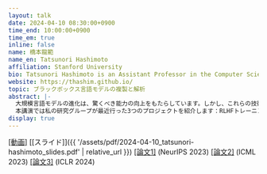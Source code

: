 ```yaml
---
layout: talk
date: 2024-04-10 08:30:00+0900
time_end: 10:00:00+0900
time_em: true
inline: false
name: 橋本龍範
name_en: Tatsunori Hashimoto
affiliation: Stanford University
bio: Tatsunori Hashimoto is an Assistant Professor in the Computer Science Department at Stanford University. He is a member of the statistical machine learning and natural language processing groups at Stanford and his work focuses on statistical approaches to improving and understanding language models. Work from his group spans many areas, including instruction-following and controllable language models, differentially private fine-tuning, and benchmarks for LM safety and capabilities. He received his Ph.D. at MIT under the supervision of Tommi Jaakkola and David Gifford, and is a Kavli fellow, a Sony and Amazon research award winner, and his work has been recognized with best paper awards at ICML and CHI.
website: https://thashim.github.io/
topic: ブラックボックス言語モデルの複製と解析
abstract: |-
  大規模言語モデルの進化は、驚くべき能力の向上をもたらしています。しかし、これらの技術が商業化される過程で、透明性が徐々に失われてきました。最新の言語モデルはブラックボックス化され、そのトレーニングアルゴリズムやデータアノテーション、使用データの詳細には多くの未解明の点があります。  
  本講演では私の研究グループが最近行った3つのプロジェクトを紹介します：RLHFトレーニングプロセス（AlpacaFarm）の再現、言語モデルを用いて事前トレーニングとRLHFデータに反映される意見の源を探る（OpinionQA）、そして言語モデルのテストセット汚染を発見、証明するアルゴリズムの開発。このようなプロジェクトを通じて今後のブラックボックス言語モデルをどう研究するかに関する意見も述べたいと思います。
display: true
---
```

[[動画]](https://www.youtube.com/watch?v=DooLSOnfuYI) [[スライド]]({{ '/assets/pdf/2024-04-10_tatsunori-hashimoto_slides.pdf' | relative_url }}) [[論文1]](https://arxiv.org/abs/2305.14387) (NeurIPS 2023) [[論文2]](https://arxiv.org/abs/2303.17548) (ICML 2023) [[論文3]](https://arxiv.org/abs/2310.17623) (ICLR 2024)
